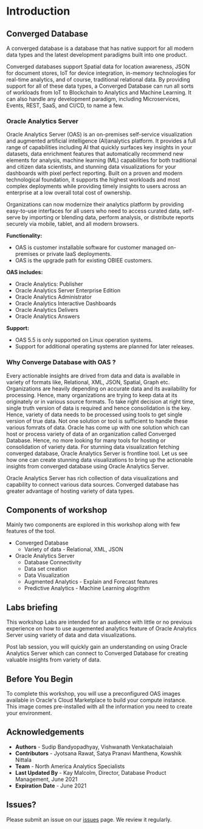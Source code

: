 # Introduction #

## Converged Database ##

A converged database is a database that has native support for all modern data types and the latest development paradigms built into one product.

Converged databases support Spatial data for location awareness, JSON for document stores, IoT for device integration, in-memory technologies for real-time analytics, and of course, traditional relational data. By providing support for all of these data types, a Converged Database can run all sorts of workloads from IoT to Blockchain to Analytics and Machine Learning. It can also handle any development paradigm, including Microservices, Events, REST, SaaS, and CI/CD, to name a few.

[](youtube:9d76-LhgMQs)

### Oracle Analytics Server ###

Oracle Analytics Server (OAS) is an on-premises self-service visualization and augmented artificial intelligence (AI)analytics platform. It provides a full range of capabilities including AI that quickly surfaces key insights in your datasets, data enrichment features that automatically recommend new elements for analysis, machine learning (ML) capabilities for both traditional and citizen data scientists, and stunning data visualizations for your dashboards with pixel perfect reporting.  Built on a proven and modern technological foundation, it supports the highest workloads and most complex deployments while providing timely insights to users across an enterprise at a low overall total cost of ownership. 

Organizations can now modernize their analytics platform by providing easy-to-use interfaces for all users who need to access curated data, self-serve by importing or blending data, perform analysis, or distribute reports securely via mobile, tablet, and all modern browsers.

**Functionality:**
- OAS is customer installable software for customer managed on-premises or private IaaS deployments.
- OAS is the upgrade path for existing OBIEE customers.

**OAS includes:**

- Oracle Analytics: Publisher
- Oracle Analytics Server Enterprise Edition
- Oracle Analytics Administrator
- Oracle Analytics Interactive Dashboards
- Oracle Analytics Delivers
- Oracle Analytics Answers

**Support:**
- OAS 5.5 is only supported on Linux operation systems.
- Support for additional operating systems are planned for later releases.

[](youtube:Ml-McI6yBOU)

### Why Converge Database with OAS ?
Every actionable insights are drived from data and data is available in variety of formats like, Relational, XML, JSON, Spatial, Graph etc.  Organizations are heavily depending on accurate data and its availability for processing. Hence, many organizations are trying to keep data at its originately or in various source formats.  To take right decision at right time, single truth version of data is required and hence consolidation is the key.  Hence, variety of data needs to be processed using tools to get single version of true data.   Not one solution or tool is sufficient to handle these various fomrats of data. Oracle has come up with one solution which can host or process variety of data of an organization called Converged Database.  Hence, no more looking for many tools for hosting or consolidation of variety data. For stunning data visualization fetching converged database, Oracle Analytics Server is frontline tool.  Let us see how one can create stunning data visualizations to bring up the actionable insights from converged database using Oracle Analytics Server.


Oracle Analytics Server has rich collection of data visualizations and capability to connect various data sources.  Converged database has greater advantage of hosting variety of data types. 


## Components of workshop
Mainly two components are explored in this workshop along with few features of the tool.
- Converged Database 
    - Variety of data - Relational, XML, JSON
- Oracle Analytics Server 
    - Database Connectivity
    - Data set creation
    - Data Visualization
    - Augmented Analytics - Explain and Forecast features
    - Predictive Analytics - Machine Learning alogrithm


## Labs briefing 
This workshop Labs are intended for an audience with little or no previous experience on how to use augemented analytics feature of Oracle Analytics Server using variety of data and data visualizations.

Post lab session, you will quickly gain an understanding on using Oracle Analytics Server which can connect to Converged Database for creating valuable insights from variety of data.


## Before You Begin  
To complete this workshop, you will use a preconfigured OAS images available in Oracle's Cloud Marketplace to build your compute instance.  This image comes pre-installed with all the information you need to create your environment. 


## Acknowledgements

- **Authors** - Sudip Bandyopadhyay, Vishwanath Venkatachalaiah
- **Contributors** - Jyotsana Rawat, Satya Pranavi Manthena, Kowshik Nittala
- **Team** - North America Analytics Specialists
- **Last Updated By** - Kay Malcolm, Director, Database Product Management, June 2021
- **Expiration Date** - June 2021

## Issues?
Please submit an issue on our [issues](https://github.com/oracle/learning-library/issues) page. We review it regularly.


